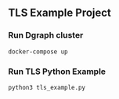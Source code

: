 ## TLS Example Project

### Run Dgraph cluster
```
docker-compose up
```

### Run TLS Python Example
```
python3 tls_example.py
```


